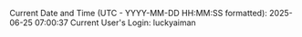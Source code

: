 Current Date and Time (UTC - YYYY-MM-DD HH:MM:SS formatted): 2025-06-25 07:00:37
Current User's Login: luckyaiman
